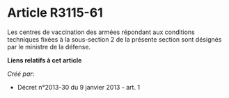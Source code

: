 # Article R3115-61

Les centres de vaccination des armées répondant aux conditions techniques fixées à la sous-section 2 de la présente section
sont désignés par le ministre de la défense.

**Liens relatifs à cet article**

_Créé par_:

  - Décret n°2013-30 du 9 janvier 2013 - art. 1
